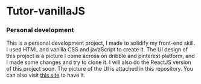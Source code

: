 # Tutor-vanillaJS

### Personal development
This is a personal development project, I made to solidify my front-end skill. I used HTML and vanilla CSS and javaScript to create it. The UI design of this project is a picture I come across on dribble and pinterest platform, and I made some changes and try to clone it.
I will also do the ReactJS version of this project soon.
The picture of the UI is attached in this repository.
You can also visit [this site](https://cdn.dribbble.com/userupload/7232751/file/original-67024e43eefa0d4208a2dea386d46201.png?resize=1024x1952) to have it.
